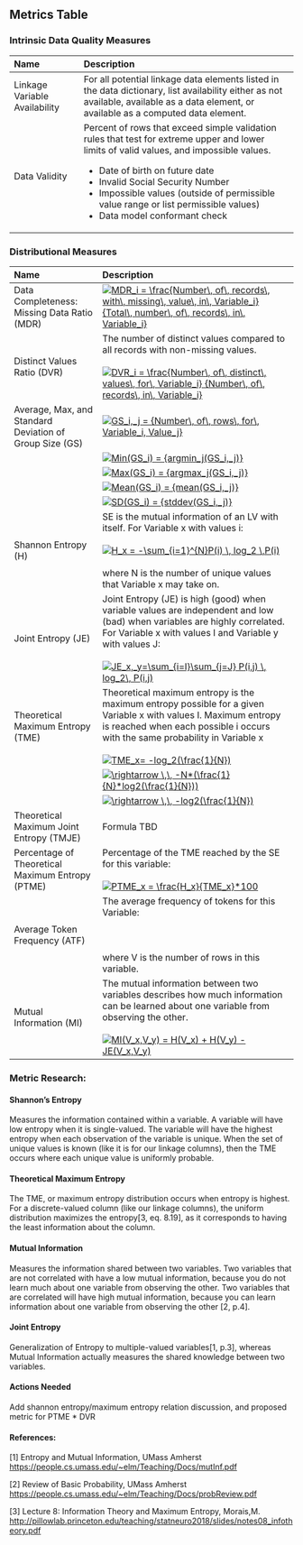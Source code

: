 ## Metrics Table 

### Intrinsic Data Quality Measures                                                                                                                                                                                                                           

| Name                                                    | Description                                                                                                                                                                                       |
|:--------------------------------------------------------|:--------------------------------------------------------------------------------------------------------------------------------------------------------------------------------------------------|
| Linkage Variable Availability                           | For all potential linkage data elements listed in the data dictionary, list availability either as not available, available as a data element, or available as a computed data element.           |
| Data Validity                                           | Percent of rows that exceed simple validation rules that test for extreme upper and lower limits of valid values, and impossible values. <ul><li> Date of birth on future date </li> <li> Invalid Social Security Number </li><li> Impossible values (outside of permissible value range or list permissible values)  </li> <li> Data model conformant check </li>                                                                                                                                                                   |

### Distributional Measures                                 
| Name                                                    | Description                                                                                                                                                                                       |
|:--------------------------------------------------------|:--------------------------------------------------------------------------------------------------------------------------------------------------------------------------------------------------|
| Data Completeness: Missing Data Ratio (MDR)             | <a href="https://www.codecogs.com/eqnedit.php?latex=MDR_i&space;=&space;\frac{Number\,&space;of\,&space;records\,&space;with\,&space;missing\,&space;value\,&space;in\,&space;Variable_i}&space;{Total\,&space;number\,&space;of\,&space;records\,&space;in\,&space;Variable_i}" target="_blank"><img src="https://latex.codecogs.com/gif.latex?MDR_i&space;=&space;\frac{Number\,&space;of\,&space;records\,&space;with\,&space;missing\,&space;value\,&space;in\,&space;Variable_i}&space;{Total\,&space;number\,&space;of\,&space;records\,&space;in\,&space;Variable_i}" title="MDR_i = \frac{Number\, of\, records\, with\, missing\, value\, in\, Variable_i} {Total\, number\, of\, records\, in\, Variable_i}" /></a>|
| Distinct Values Ratio (DVR)                             | The number of distinct values compared to all records with non-missing values. <br><br> <a href="https://www.codecogs.com/eqnedit.php?latex=DVR_i&space;=&space;\frac{Number\,&space;of\,&space;distinct\,&space;values\,&space;for\,&space;Variable_i}&space;{Number\,&space;of\,&space;records\,&space;in\,&space;Variable_i}" target="_blank"><img src="https://latex.codecogs.com/gif.latex?DVR_i&space;=&space;\frac{Number\,&space;of\,&space;distinct\,&space;values\,&space;for\,&space;Variable_i}&space;{Number\,&space;of\,&space;records\,&space;in\,&space;Variable_i}" title="DVR_i = \frac{Number\, of\, distinct\, values\, for\, Variable_i} {Number\, of\, records\, in\, Variable_i}" /></a>                                                                                                                   |
| Average, Max, and Standard Deviation of Group Size (GS) | <a href="https://www.codecogs.com/eqnedit.php?latex=GS_i,_j&space;=&space;{Number\,&space;of\,&space;rows\,&space;for\,&space;Variable_i,&space;Value_j}" target="_blank"><img src="https://latex.codecogs.com/gif.latex?GS_i,_j&space;=&space;{Number\,&space;of\,&space;rows\,&space;for\,&space;Variable_i,&space;Value_j}" title="GS_i,_j = {Number\, of\, rows\, for\, Variable_i, Value_j}" /></a>                                                                                                                                                     |
|                                                         | <a href="https://www.codecogs.com/eqnedit.php?latex=Min(GS_i)&space;=&space;{argmin_j(GS_i,_j)}" target="_blank"><img src="https://latex.codecogs.com/gif.latex?Min(GS_i)&space;=&space;{argmin_j(GS_i,_j)}" title="Min(GS_i) = {argmin_j(GS_i,_j)}" /></a>                                                                                                                                                                         |
|                                                         | <a href="https://www.codecogs.com/eqnedit.php?latex=Max(GS_i)&space;=&space;{argmax_j(GS_i,_j)}" target="_blank"><img src="https://latex.codecogs.com/gif.latex?Max(GS_i)&space;=&space;{argmax_j(GS_i,_j)}" title="Max(GS_i) = {argmax_j(GS_i,_j)}" /></a>                                                                                                                                                                       |
|                                                         | <a href="https://www.codecogs.com/eqnedit.php?latex=Mean(GS_i)&space;=&space;{mean(GS_i,_j)}" target="_blank"><img src="https://latex.codecogs.com/gif.latex?Mean(GS_i)&space;=&space;{mean(GS_i,_j)}" title="Mean(GS_i) = {mean(GS_i,_j)}" /></a>                                                                                                                                                                         |
|                                                         | <a href="https://www.codecogs.com/eqnedit.php?latex=SD(GS_i)&space;=&space;{stddev(GS_i,_j)}" target="_blank"><img src="https://latex.codecogs.com/gif.latex?SD(GS_i)&space;=&space;{stddev(GS_i,_j)}" title="SD(GS_i) = {stddev(GS_i,_j)}" /></a>                                                                                                                                                                        |
| Shannon Entropy (H)                                     | SE is the mutual information of an LV with itself. For Variable x with values i: <br> <br> <a href="https://www.codecogs.com/eqnedit.php?latex=H_x&space;=&space;-\sum_{i=1}^{N}P(i)&space;\,&space;log_2&space;\,P(i)" target="_blank"><img src="https://latex.codecogs.com/gif.latex?H_x&space;=&space;-\sum_{i=1}^{N}P(i)&space;\,&space;log_2&space;\,P(i)" title="H_x = -\sum_{i=1}^{N}P(i) \, log_2 \,P(i)" /></a>  <br><br>where N is the number of unique values that Variable x may take on. |                                                                                                                                                                         |
| Joint Entropy (JE)                                      | Joint Entropy (JE) is high (good) when variable values are independent and low (bad) when variables are highly correlated. For Variable x with values I and Variable y with values J:  <br><br> <a href="https://www.codecogs.com/eqnedit.php?latex=JE_x,_y=\sum_{i=I}\sum_{j=J}&space;P(i,j)&space;\,&space;log_2\,&space;P(i,j)" target="_blank"><img src="https://latex.codecogs.com/gif.latex?JE_x,_y=\sum_{i=I}\sum_{j=J}&space;P(i,j)&space;\,&space;log_2\,&space;P(i,j)" title="JE_x,_y=\sum_{i=I}\sum_{j=J} P(i,j) \, log_2\, P(i,j)" /></a>           |
| Theoretical Maximum Entropy (TME)                       | Theoretical maximum entropy is the maximum entropy possible for a given Variable x with values I. Maximum entropy is reached when each possible i  occurs with the same probability in Variable x <br> <br> <a href="https://www.codecogs.com/eqnedit.php?latex=TME_x=&space;-log_2(\frac{1}{N})" target="_blank"><img src="https://latex.codecogs.com/gif.latex?TME_x=&space;-log_2(\frac{1}{N})" title="TME_x= -log_2(\frac{1}{N})" /></a>  |
|                                                         | <a href="https://www.codecogs.com/eqnedit.php?latex=\rightarrow&space;\,\,&space;-N*(\frac{1}{N}*log2(\frac{1}{N}))" target="_blank"><img src="https://latex.codecogs.com/gif.latex?\rightarrow&space;\,\,&space;-N*(\frac{1}{N}*log2(\frac{1}{N}))" title="\rightarrow \,\, -N*(\frac{1}{N}*log2(\frac{1}{N}))" /></a>                                                                                                                                                                                  |
|                                                         | <a href="https://www.codecogs.com/eqnedit.php?latex=\rightarrow&space;\,\,&space;-log2(\frac{1}{N})" target="_blank"><img src="https://latex.codecogs.com/gif.latex?\rightarrow&space;\,\,&space;-log2(\frac{1}{N})" title="\rightarrow \,\, -log2(\frac{1}{N})" /></a>                                                                                                                                                                                        |
| Theoretical Maximum Joint Entropy (TMJE)                | Formula TBD                                                                                                                                                                                       |
| Percentage of Theoretical Maximum Entropy  (PTME)       | Percentage of the TME reached by the SE for this variable: <br> <br> <a href="https://www.codecogs.com/eqnedit.php?latex=PTME_x&space;=&space;\frac{H_x}{TME_x}*100" target="_blank"><img src="https://latex.codecogs.com/gif.latex?PTME_x&space;=&space;\frac{H_x}{TME_x}*100" title="PTME_x = \frac{H_x}{TME_x}*100" /></a>           |                                                                                                                                                                      |
| Average Token Frequency (ATF)                           | The average frequency of tokens for this Variable: <br> <br>  <br> <br> where V is the number of rows in this variable.
| Mutual Information (MI)                                 | The mutual information between two variables describes how much information can be learned about one variable from observing the other.  <br> <br>  <a href="https://www.codecogs.com/eqnedit.php?latex=MI(V_x,V_y)&space;=&space;H(V_x)&space;&plus;&space;H(V_y)&space;-&space;JE(V_x,V_y)" target="_blank"><img src="https://latex.codecogs.com/gif.latex?MI(V_x,V_y)&space;=&space;H(V_x)&space;&plus;&space;H(V_y)&space;-&space;JE(V_x,V_y)" title="MI(V_x,V_y) = H(V_x) + H(V_y) - JE(V_x,V_y)" /></a>                                                        |


### Metric Research:

#### Shannon’s Entropy
Measures the information contained within a variable. A variable will have low entropy when it is single-valued. The variable will have the highest entropy when each observation of the variable is unique. When the set of unique values is known (like it is for our linkage columns), then the TME occurs where each unique value is uniformly probable.

#### Theoretical Maximum Entropy
The TME, or maximum entropy distribution occurs when entropy is highest. For a discrete-valued column (like our linkage columns), the uniform distribution maximizes the entropy[3, eq. 8.19], as it corresponds to having the least information about the column.

#### Mutual Information
Measures the information shared between two variables. Two variables that are not correlated with have a low mutual information, because you do not learn much about one variable from observing the other. Two variables that are correlated will have high mutual information, because you can learn information about one variable from observing the other [2, p.4]. 

#### Joint Entropy
Generalization of Entropy to multiple-valued variables[1, p.3], whereas Mutual Information actually measures the shared knowledge between two variables.

#### Actions Needed
Add shannon entropy/maximum entropy relation discussion, and proposed metric for PTME * DVR

#### References:

[1] Entropy and Mutual Information, UMass Amherst https://people.cs.umass.edu/~elm/Teaching/Docs/mutInf.pdf

[2] Review of Basic Probability, UMass Amherst https://people.cs.umass.edu/~elm/Teaching/Docs/probReview.pdf

[3] Lecture 8: Information Theory and Maximum Entropy, Morais,M. 
http://pillowlab.princeton.edu/teaching/statneuro2018/slides/notes08_infotheory.pdf
